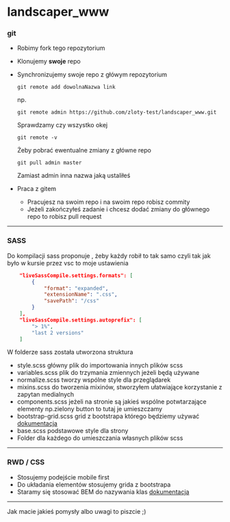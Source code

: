 # landscaper_www

### git

- Robimy fork tego repozytorium
- Klonujemy **swoje** repo 
- Synchronizujemy swoje repo z główym repozytorium

	`git remote add dowolnaNazwa link`

	np. 

	`git remote admin https://github.com/zloty-test/landscaper_www.git`
	
	Sprawdzamy czy wszystko okej
	
	`git remote -v`
	
	Żeby pobrać ewentualne zmiany z główne repo
	
	`git pull admin master`
	
	Zamiast admin inna nazwa jaką ustaliłeś 
	
- Praca z gitem
	- Pracujesz na swoim repo i na swoim repo robisz commity 
	- Jeżeli zakończyłeś zadanie i chcesz dodać zmiany do głównego repo 
	to robisz pull request
	

------------

### SASS
Do kompilacji sass proponuje , żeby każdy robił to tak samo czyli tak jak było w kursie przez vsc to moje ustawienia
```json
    "liveSassCompile.settings.formats": [
        {
            "format": "expanded",
            "extensionName": ".css",
            "savePath": "/css"
        }
    ],
    "liveSassCompile.settings.autoprefix": [
        "> 1%",
        "last 2 versions"
    ]
```

W folderze sass została utworzona struktura 
- style.scss główny plik do importowania innych plików scss 
- variables.scss plik do trzymania zmiennych jeżeli będą używane
- normalize.scss tworzy wspólne style dla przeglądarek
- mixins.scss do tworzenia mixinów, stworzyłem ułatwiające korzystanie z zapytan medialnych
- components.scss jeżeli na stronie są jakieś wspólne potwtarzające elementy np.zielony button to tutaj je umieszczamy
-  bootstrap-grid.scss grid z bootstrapa którego będziemy używać [dokumentacja](https://getbootstrap.com/docs/4.0/layout/grid/ "dokumentacja")
- base.scss podstawowe style dla strony
- Folder dla każdego do umieszczania własnych plików scss

------------

### RWD / CSS
- Stosujemy podejście mobile first 
- Do układania elementów stosujemy grida z bootstrapa
- Staramy się stosować BEM do nazywania klas [dokumentacja](https://en.bem.info/methodology/quick-start/ "dokumentacja")

------------



Jak macie jakieś pomysły albo uwagi to piszcie ;)
